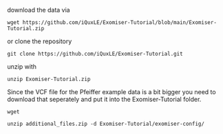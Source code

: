 download the data via
```
wget https://github.com/iQuxLE/Exomiser-Tutorial/blob/main/Exomiser-Tutorial.zip
```
or clone the repository

```
git clone https://github.com/iQuxLE/Exomiser-Tutorial.git
```

unzip with 

```
unzip Exomiser-Tutorial.zip
```

Since the VCF file for the Pfeiffer example data is a bit bigger you need to download that seperately and put it into the Exomiser-Tutorial folder.

```
wget 
```

```
unzip additional_files.zip -d Exomiser-Tutorial/exomiser-config/
```
